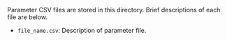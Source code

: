 Parameter CSV files are stored in this directory. Brief descriptions of each file are below.

- `file_name.csv`: Description of parameter file.
